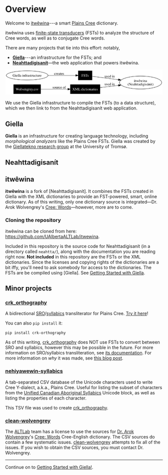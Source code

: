 Overview
========

Welcome to [itwêwina]---a smart [Plains Cree] dictionary.

itwêwina uses [finite-state transducers][FST] (FSTs) to analyze
the structure of Cree words, as well as to conjugate Cree words.

There are many projects that tie into this effort: notably,

 - **[Giella](#giella)**---an infrastructure for the FSTs; and
 - **[Neahttadigisanít](#neahttadigisanít)**—the web application that powers itwêwina.

![Overview of the different components](./overview.png)

We use the Giella infrastructure to compile the FSTs (to a data
structure), which we then link to from the Neahttadigisanít web
application.


Giella
------

**Giella** is an infrastructure for creating language technology,
including _morphological analyzers_ like the Plains Cree FSTs. Giella
was created by the [Giellatekno research group][giellatekno] at the
University of Tromsø.


Neahttadigisanít
----------------

itwêwina
--------

**itwêwina** is a fork of [Neahttadigisanít]. It combines the FSTs
created in Giella with the XML dictionaries to provide an FST-powered,
smart, online dictionary. As of this writing, only one dictionary source
is integrated—Dr. Arok Wolvengrey's [Cree: Words]—however, more are to
come.

### Cloning the repository

itwêwina can be cloned from here: <https://github.com/UAlbertaALTLab/itwewina>.

Included in this repository is the source code for Neahttadigisanít (in
a directory called `neahtta/`), along with the documentation you are
reading right now. **Not included** in this repository are the FSTs or
the XML dictionaries. Since the licenses and copying rights of the
dictionaries are a bit iffy, you'll need to ask somebody for access to
the dictionaries. The FSTs are be compiled using [Giella]. See [Getting
Started with Giella][getting-started].


Minor projects
--------------

### [crk_orthography]

A bidirectional [SRO]/[syllabics] transliterator for Plains Cree.
[Try it here](https://crk-orthography-demo.herokuapp.com/)!

You can also `pip install` it:

    pip install crk-orthography

As of this writing, [crk_orthography] does NOT use FSTs to convert
between SRO and syllabics, however this may be possible in the future.
For more information on SRO/syllabics transliteration, see [its
documentation][crkdocs]. For more information on _why_ it was made, see
[this blog post][why-syllabics].

[SRO]: https://crk-orthography.readthedocs.io/en/stable/glossary.html#term-sro
[Syllabics]: https://crk-orthography.readthedocs.io/en/stable/glossary.html#term-syllabics
[crkdocs]: https://crk-orthography.readthedocs.io/en/stable/
[why-syllabics]: https://www.eddieantonio.ca/blog/2018/07/30/why-i-made-yet-another-cree-syllabics-converter/


### [nehiyawewin-syllabics]

A tab-separated CSV database of the Unicode characters used to write
Cree Y-dialect, a.k.a., Plains Cree. Useful for listing the subset of
characters from the [Unified Canadian Aboriginal Syllabics][ucas]
Unicode block, as well as listing the properties of each character.

This TSV file was used to create [crk_orthography].

[ucas]: https://en.wikipedia.org/wiki/Unified_Canadian_Aboriginal_Syllabics_(Unicode_block)


### [clean-wolvengrey]

The [ALTLab] team has a license to use the sources for [Dr. Arok
Wolvengrey][arok]'s [Cree: Words] Cree-English dictionary. The CSV sources do contain a few systematic
issues. [clean-wolvengrey] attempts to fix all of the issues. If you
wish to obtain the CSV sources, you must contact Dr. Wolvengrey.

---

Continue on to [Getting Started with Giella!][getting-started].


[ALTLab]: http://altlab.artsrn.ualberta.ca/
[arok]: http://fnuniv.ca/images/faculty/Wolvengrey_Aro.pdf
[Cree: Words]: https://uofrpress.ca/Books/C/Cree-Words
[clean-wolvengrey]: https://github.com/UAlbertaALTLab/clean-wolvengrey
[crk_orthography]: https://github.com/eddieantonio/crk_orthography
[FST]: ./finite-state-transducer.md
[itwêwina]: http://altlab.ualberta.ca/itwewina/
[nehiyawewin-syllabics]: https://github.com/UAlbertaALTLab/nehiyawewin-syllabics
[Plains Cree]: https://en.wikipedia.org/wiki/Plains_Cree
[getting-started]: ./getting-started-giellatekno.md
[Giellatekno]: http://giellatekno.uit.no/
